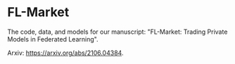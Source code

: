 # FL-Market

The code, data, and models for our manuscript: "FL-Market: Trading Private Models in Federated Learning".

Arxiv: https://arxiv.org/abs/2106.04384.
